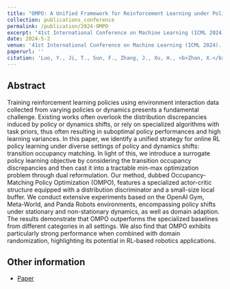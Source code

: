 ```yaml
---
title: "OMPO: A Unified Framework for Reinforcement Learning under Policy and Dynamics Shifts"
collection: publications_conference
permalink: /publication/2024-OMPO
excerpt: "41st International Conference on Machine Learning (ICML 2024)."
date: 2024-5-2
venue: '41st International Conference on Machine Learning (ICML 2024).'
paperurl: ''
citation: 'Luo, Y., Ji, T., Sun, F., Zhang, J., Xu, H., <b>Zhan, X.</b> OMPO: A Unified Framework for Reinforcement Learning under Policy and Dynamics Shifts. In the <i>41st International Conference on Machine Learning (ICML 2024)</i>.'
---
```


Abstract
---
Training reinforcement learning policies using environment interaction data collected from varying policies or dynamics presents a fundamental challenge. Existing works often overlook the distribution discrepancies induced by policy or dynamics shifts, or rely on specialized algorithms with task priors, thus often resulting in suboptimal policy performances and high learning variances. In this paper, we identify a unified strategy for online RL policy learning under diverse settings of policy and dynamics shifts: transition occupancy matching. In light of this, we introduce a surrogate policy learning objective by considering the transition occupancy discrepancies and then cast it into a tractable min-max optimization problem through dual reformulation. Our method, dubbed Occupancy-Matching Policy Optimization (OMPO), features a specialized actor-critic structure equipped with a distribution discriminator and a small-size local buffer. We conduct extensive experiments based on the OpenAI Gym, Meta-World, and Panda Robots environments, encompassing policy shifts under stationary and non-stationary dynamics, as well as domain adaption. The results demonstrate that OMPO outperforms the specialized baselines from different categories in all settings. We also find that OMPO exhibits particularly strong performance when combined with domain randomization, highlighting its potential in RL-based robotics applications.

Other information
---
* [Paper](https://openreview.net/forum?id=S3wIjUu4Ja)
